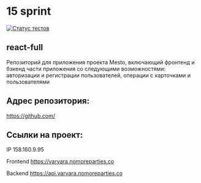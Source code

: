 # 15 sprint
[![Статус тестов](../../actions/workflows/tests.yml/badge.svg)](../../actions/workflows/tests.yml)
## react-full

Репозиторий для приложения проекта Mesto, включающий фронтенд и бэкенд части приложения со следующими возможностями: авторизации и регистрации пользователей, операции с карточками и пользователями

## Адрес репозитория: 

https://github.com/

## Ссылки на проект:

IP 158.160.9.95

Frontend https://varvara.nomoreparties.co

Backend https://api.varvara.nomoreparties.co

